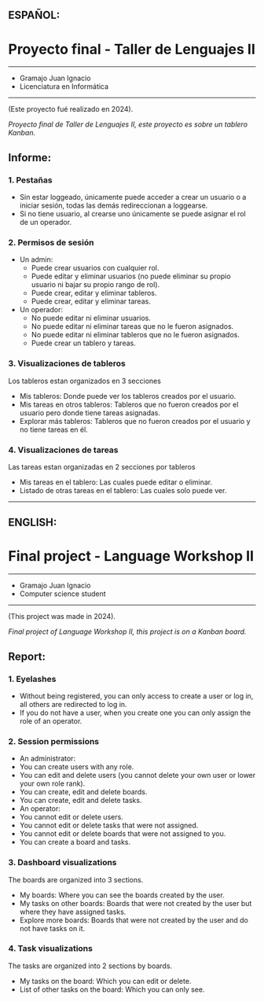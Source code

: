 <!-- # tl2-tp10-2023-juanigramajo-->

## ESPAÑOL:

# Proyecto final - Taller de Lenguajes II

---

- Gramajo Juan Ignacio
- Licenciatura en Informática

---

(Este proyecto fué realizado en 2024).

_Proyecto final de Taller de Lenguajes II, este proyecto es sobre un tablero Kanban._


## Informe:

### 1. Pestañas
- Sin estar loggeado, únicamente puede acceder a crear un usuario o a iniciar sesión, todas las demás redireccionan a loggearse.
- Si no tiene usuario, al crearse uno únicamente se puede asignar el rol de un operador.

### 2. Permisos de sesión
- Un admin:
    - Puede crear usuarios con cualquier rol.
    - Puede editar y eliminar usuarios (no puede eliminar su propio usuario ni bajar su propio rango de rol).
    - Puede crear, editar y eliminar tableros.
    - Puede crear, editar y eliminar tareas.
- Un operador:
    - No puede editar ni eliminar usuarios.
    - No puede editar ni eliminar tareas que no le fueron asignados.
    - No puede editar ni eliminar tableros que no le fueron asignados.
    - Puede crear un tablero y tareas.

### 3. Visualizaciones de tableros
Los tableros estan organizados en 3 secciones
- Mis tableros: Donde puede ver los tableros creados por el usuario.
- Mis tareas en otros tableros: Tableros que no fueron creados por el usuario pero donde tiene tareas asignadas.
- Explorar más tableros: Tableros que no fueron creados por el usuario y no tiene tareas en él.

### 4. Visualizaciones de tareas
Las tareas estan organizadas en 2 secciones por tableros
- Mis tareas en el tablero: Las cuales puede editar o eliminar.
- Listado de otras tareas en el tablero: Las cuales solo puede ver.

---

## ENGLISH:

# Final project - Language Workshop II

---

- Gramajo Juan Ignacio
- Computer science student

---

(This project was made in 2024).

_Final project of Language Workshop II, this project is on a Kanban board._


## Report:

### 1. Eyelashes
- Without being registered, you can only access to create a user or log in, all others are redirected to log in.
- If you do not have a user, when you create one you can only assign the role of an operator.

### 2. Session permissions
- An administrator:
 - You can create users with any role.
 - You can edit and delete users (you cannot delete your own user or lower your own role rank).
 - You can create, edit and delete boards.
 - You can create, edit and delete tasks.
- An operator:
 - You cannot edit or delete users.
 - You cannot edit or delete tasks that were not assigned.
 - You cannot edit or delete boards that were not assigned to you.
 - You can create a board and tasks.

### 3. Dashboard visualizations
The boards are organized into 3 sections.
- My boards: Where you can see the boards created by the user.
- My tasks on other boards: Boards that were not created by the user but where they have assigned tasks.
- Explore more boards: Boards that were not created by the user and do not have tasks on it.

### 4. Task visualizations
The tasks are organized into 2 sections by boards.
- My tasks on the board: Which you can edit or delete.
- List of other tasks on the board: Which you can only see.




<!-- ## Corregir:
- En vez de escribir las funciones isLogger e isAdmin en cada controller usar un helper, en una clase estática.
- Que pide required en formularios cuando no esta solicitado en el viewmodel
- Hacer funcion Login en Usuario Repository (??)
- Poder tener tareas asignadas a mas usuarios (?)
- Que no se puedan crear tableros y tareas ya existentes.
- Cuando elimino un usuario, el tablero y tareas deben tener idUsuario en -9999


---

## Se puede agregar:
Ofrecer colores y poder agregar colores en tareas

---

## Consultar:
- Problema del selected en los formularios de editar tarea y usuario (estado y rol) (basically cuando toco editar, no se carga el dato, se pone el marcado en el selected)
    - (solucion momentanea, quitar el selected del editar usuario)
    - (segunda solucion momentanea, poner el selected en el primer valor)
- Cuando intente usar el index de tarea para mostrarlas por tablero no me dejaba, por eso tuve que crear otro index de tareas en una view en tableros.
 -->